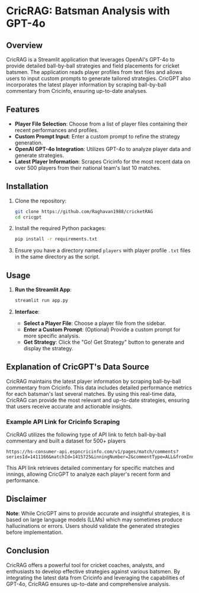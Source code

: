 # CricRAG: Batsman Analysis with GPT-4o

## Overview

CricRAG is a Streamlit application that leverages OpenAI's GPT-4o to provide detailed ball-by-ball strategies and field placements for cricket batsmen. The application reads player profiles from text files and allows users to input custom prompts to generate tailored strategies. CricGPT also incorporates the latest player information by scraping ball-by-ball commentary from Cricinfo, ensuring up-to-date analyses.

## Features

- **Player File Selection**: Choose from a list of player files containing their recent performances and profiles.
- **Custom Prompt Input**: Enter a custom prompt to refine the strategy generation.
- **OpenAI GPT-4o Integration**: Utilizes GPT-4o to analyze player data and generate strategies.
- **Latest Player Information**: Scrapes Cricinfo for the most recent data on over 500 players from their national team's last 10 matches.

## Installation

1. Clone the repository:
   ```bash
   git clone https://github.com/Raghavan1988/cricketRAG
   cd cricgpt
   ```

2. Install the required Python packages:
   ```bash
   pip install -r requirements.txt
   ```

3. Ensure you have a directory named `players` with player profile `.txt` files in the same directory as the script.

## Usage

1. **Run the Streamlit App**:
   ```bash
   streamlit run app.py
   ```

2. **Interface**:
   - **Select a Player File**: Choose a player file from the sidebar.
   - **Enter a Custom Prompt**: (Optional) Provide a custom prompt for more specific analysis.
   - **Get Strategy**: Click the "Go! Get Strategy" button to generate and display the strategy.

## Explanation of CricGPT's Data Source

CricRAG maintains the latest player information by scraping ball-by-ball commentary from Cricinfo. This data includes detailed performance metrics for each batsman's last several matches. By using this real-time data, CricRAG can provide the most relevant and up-to-date strategies, ensuring that users receive accurate and actionable insights.

### Example API Link for Cricinfo Scraping

CricRAG utilizes the following type of API link to fetch ball-by-ball commentary and built a dataset for 500+ players
```
https://hs-consumer-api.espncricinfo.com/v1/pages/match/comments?seriesId=1411166&matchId=1415725&inningNumber=2&commentType=ALL&fromInningOver=1
```

This API link retrieves detailed commentary for specific matches and innings, allowing CricGPT to analyze each player's recent form and performance.

## Disclaimer

**Note**: While CricGPT aims to provide accurate and insightful strategies, it is based on large language models (LLMs) which may sometimes produce hallucinations or errors. Users should validate the generated strategies before implementation.

## Conclusion

CricRAG offers a powerful tool for cricket coaches, analysts, and enthusiasts to develop effective strategies against various batsmen. By integrating the latest data from Cricinfo and leveraging the capabilities of GPT-4o, CricRAG ensures up-to-date and comprehensive analysis.
